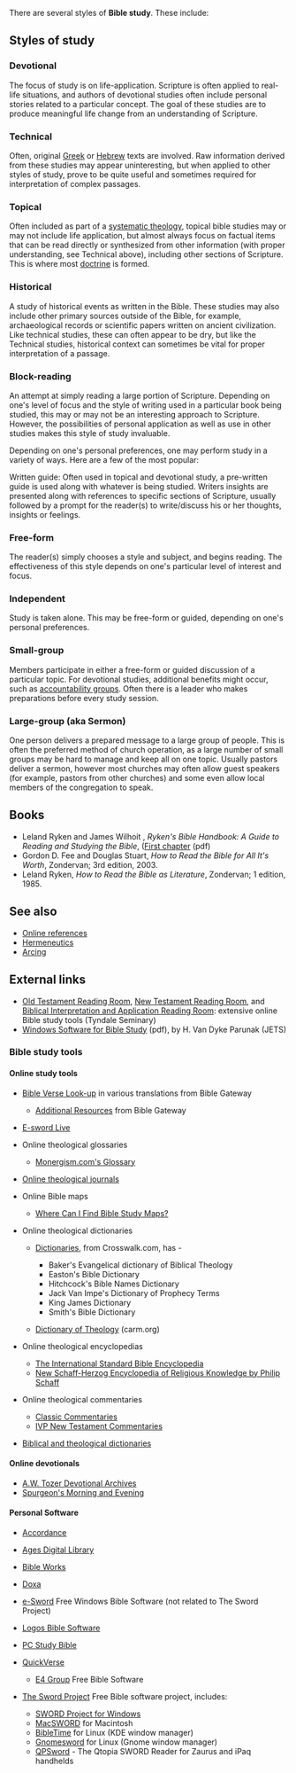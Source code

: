 There are several styles of **Bible study**. These include:

## Styles of study

### Devotional

The focus of study is on life-application. Scripture is often
applied to real-life situations, and authors of devotional studies
often include personal stories related to a particular concept. The
goal of these studies are to produce meaningful life change from an
understanding of Scripture.

### Technical

Often, original [Greek](Greek "Greek") or [Hebrew](Hebrew "Hebrew")
texts are involved. Raw information derived from these studies may
appear uninteresting, but when applied to other styles of study,
prove to be quite useful and sometimes required for interpretation
of complex passages.

### Topical

Often included as part of a
[systematic theology](Systematic_theology "Systematic theology"),
topical bible studies may or may not include life application, but
almost always focus on factual items that can be read directly or
synthesized from other information (with proper understanding, see
Technical above), including other sections of Scripture. This is
where most [doctrine](Doctrine "Doctrine") is formed.

### Historical

A study of historical events as written in the Bible. These studies
may also include other primary sources outside of the Bible, for
example, archaeological records or scientific papers written on
ancient civilization. Like technical studies, these can often
appear to be dry, but like the Technical studies, historical
context can sometimes be vital for proper interpretation of a
passage.

### Block-reading

An attempt at simply reading a large portion of Scripture.
Depending on one's level of focus and the style of writing used in
a particular book being studied, this may or may not be an
interesting approach to Scripture. However, the possibilities of
personal application as well as use in other studies makes this
style of study invaluable.

Depending on one's personal preferences, one may perform study in a
variety of ways. Here are a few of the most popular:

Written guide: Often used in topical and devotional study, a
pre-written guide is used along with whatever is being studied.
Writers insights are presented along with references to specific
sections of Scripture, usually followed by a prompt for the
reader(s) to write/discuss his or her thoughts, insights or
feelings.

### Free-form

The reader(s) simply chooses a style and subject, and begins
reading. The effectiveness of this style depends on one's
particular level of interest and focus.

### Independent

Study is taken alone. This may be free-form or guided, depending on
one's personal preferences.

### Small-group

Members participate in either a free-form or guided discussion of a
particular topic. For devotional studies, additional benefits might
occur, such as
[accountability groups](index.php?title=Accountability_group&action=edit&redlink=1 "Accountability group (page does not exist)").
Often there is a leader who makes preparations before every study
session.

### Large-group (aka Sermon)

One person delivers a prepared message to a large group of people.
This is often the preferred method of church operation, as a large
number of small groups may be hard to manage and keep all on one
topic. Usually pastors deliver a sermon, however most churches may
often allow guest speakers (for example, pastors from other
churches) and some even allow local members of the congregation to
speak.

## Books

-   Leland Ryken and James Wilhoit ,
    *Ryken's Bible Handbook: A Guide to Reading and Studying the Bible*,
    ([First chapter](http://www.tyndalebooksellers.com/firstchapter/pdfs/0-8423-8401-4.pdf)
    (pdf)
-   Gordon D. Fee and Douglas Stuart,
    *How to Read the Bible for All It's Worth*, Zondervan; 3rd edition,
    2003.
-   Leland Ryken, *How to Read the Bible as Literature*, Zondervan;
    1 edition, 1985.

## See also

-   [Online references](http://www.theopedia.com/Category:Online_references "Category:Online references")
-   [Hermeneutics](Hermeneutics "Hermeneutics")
-   [Arcing](Arcing "Arcing")

## External links

-   [Old Testament Reading Room](http://www.tyndale.ca/seminary/mtsmodular/reading-rooms/oldt),
    [New Testament Reading Room](http://www.tyndale.ca/seminary/mtsmodular/reading-rooms/newt),
    and
    [Biblical Interpretation and Application Reading Room](http://www.tyndale.ca/seminary/mtsmodular/reading-rooms/interpretation):
    extensive online Bible study tools (Tyndale Seminary)
-   [Windows Software for Bible Study](http://www.etsjets.org/jets/journal/46/46-3/46-3-pp465-495_JETS.pdf)
    (pdf), by H. Van Dyke Parunak (JETS)


### Bible study tools

#### Online study tools

-   [Bible Verse Look-up](http://www.biblegateway.com/) in various
    translations from Bible Gateway
    -   [Additional Resources](http://www.biblegateway.com/resources/)
        from Bible Gateway

-   [E-sword Live](http://live.e-sword.net/)
-   Online theological glossaries
    -   [Monergism.com's Glossary](http://www.monergism.com/directory/link_category/Dictionaries/)

-   [Online theological journals](Online_theological_journals "Online theological journals")
-   Online Bible maps
    -   [Where Can I Find Bible Study Maps?](http://answers.encyclopedia.com/question/Can-Find-Bible-Study-Maps-1115002.html)

-   Online theological dictionaries
    -   [Dictionaries](http://bible.crosswalk.com/Dictionaries/), from
        Crosswalk.com, has -
        -   Baker's Evangelical dictionary of Biblical Theology
        -   Easton's Bible Dictionary
        -   Hitchcock's Bible Names Dictionary
        -   Jack Van Impe's Dictionary of Prophecy Terms
        -   King James Dictionary
        -   Smith's Bible Dictionary

    -   [Dictionary of Theology](http://www.carm.org/dictionary.htm)
        (carm.org)

-   Online theological encyclopedias
    -   [The International Standard Bible Encyclopedia](http://www.studylight.org/enc/isb/)
    -   [New Schaff-Herzog Encyclopedia of Religious Knowledge by Philip Schaff](http://www.ccel.org/s/schaff/encyc/encyc13/htm/TOC.htm)

-   Online theological commentaries
    -   [Classic Commentaries](http://eword.gospelcom.net/comments/)
    -   [IVP New Testament Commentaries](http://www.biblegateway.com/resources/commentaries/)

-   [Biblical and theological dictionaries](Biblical_and_theological_dictionaries "Biblical and theological dictionaries")

#### Online devotionals

-   [A.W. Tozer Devotional Archives](http://dailyqt.crossmap.com/source/a-w-tozer/page1.htm)
-   [Spurgeon's Morning and Evening](http://eword.gospelcom.net/spurgeon/)

#### Personal Software

-   [Accordance](http://www.accordancebible.com/)
-   [Ages Digital Library](http://www.ageslibrary.com/)
-   [Bible Works](http://www.bibleworks.com/)
-   [Doxa](http://www.doxapress.com/)
-   [e-Sword](http://www.e-sword.net/) Free Windows Bible Software
    (not related to The Sword Project)
-   [Logos Bible Software](http://www.logos.com/)
-   [PC Study Bible](http://www.biblesoftonline.com/html_asp/eshop/10Browse.asp?Category=Libraries)
-   [QuickVerse](http://www.quickverse.com/)
    -   [E4 Group](http://www.freebiblesoftware.com/) Free Bible
        Software

-   [The Sword Project](http://www.crosswire.org/sword/index.jsp)
    Free Bible software project, includes:
    -   [SWORD Project for Windows](http://www.crosswire.org/sword/software/biblecs/index.jsp)
    -   [MacSWORD](http://www.macsword.com) for Macintosh
    -   [BibleTime](http://www.bibletime.info) for Linux (KDE window
        manager)
    -   [Gnomesword](http://www.gnomesword.sourceforge.net) for Linux
        (Gnome window manager)
    -   [QPSword](http://www.crosswire.org/qpsword/) - The Qtopia SWORD
        Reader for Zaurus and iPaq handhelds